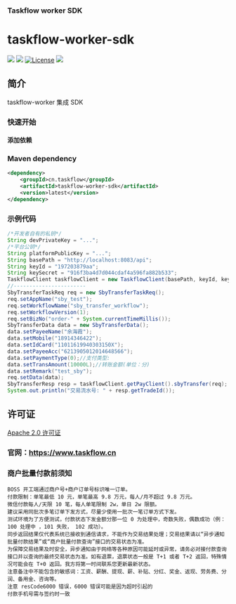 ### Taskflow worker SDK 
taskflow-worker-sdk
============
<div align="left">
  <a href="javascript:void(0);"><img src="https://img.shields.io/badge/build-passing-brightgreen" /></a>
  <a href="javascript:void(0);" target="_blank"><img src="https://img.shields.io/badge/docs-latest-brightgreen" /></a>
  <a href="https://www.apache.org/licenses/LICENSE-2.0"><img src="https://img.shields.io/badge/License-Apache%202.0-blue.svg" alt="License"></a>
  <a href="https://javadoc.io/doc/cn.taskflow/taskflow-worker-sdk/latest/index.html" target="_blank"><img src="https://javadoc.io/badge/cn.taskflow/taskflow-worker-sdk/0.0.1.svg" /></a>
</div>

## 简介
taskflow-worker 集成 SDK

### 快速开始

#### 添加依赖
### Maven dependency
```xml
<dependency>
    <groupId>cn.taskflow</groupId>
    <artifactId>taskflow-worker-sdk</artifactId>
    <version>latest</version>
</dependency>
```


### 示例代码

```java
/*开发者自有的私钥*/
String devPrivateKey = "...";
/*平台公钥*/
String platformPublicKey = "...";
String basePath = "http://localhost:8083/api";
String keyId = "197203879aa";
String keySecret = "916f3ba4d7d044cdaf4a596fa882b533";
TaskflowClient taskflowClient = new TaskflowClient(basePath, keyId, keySecret, devPrivateKey, platformPublicKey);
//-----------------------
SbyTransferTaskReq req = new SbyTransferTaskReq();
req.setAppName("sby_test");
req.setWorkflowName("sby_transfer_workflow");
req.setWorkflowVersion(1);
req.setBizNo("order-" + System.currentTimeMillis());
SbyTransferData data = new SbyTransferData();
data.setPayeeName("余海霞");
data.setMobile("18914346422");
data.setIdCard("11011619940303150X");
data.setPayeeAcc("6213905012014648566");
data.setPaymentType(0);//支付类型:
data.setTransAmount(10000L);//转账金额(单位：分)
data.setRemark("test_sby");
req.setData(data);
SbyTransferResp resp = taskflowClient.getPayClient().sbyTransfer(req);
System.out.println("交易流水号: " + resp.getTradeId());
```


## 许可证

[Apache 2.0 许可证](https://www.apache.org/licenses/LICENSE-2.0)

### 官网：https://www.taskflow.cn

### 商户批量付款前须知
    BOSS 开工端通过商户号+商户订单号标识唯一订单。
    付款限制：单笔最低 10 元，单笔最高 9.8 万元，每人/月不超过 9.8 万元。
    微信付款每人/天限 10 笔，每人单笔限制 2w，单日 2w 限额。
    建议采用同批次多笔订单下发方式，尽量少使用一批次一笔订单方式下发。
    测试环境为了方便测试，付款状态下发金额分那一位 0 为处理中，奇数失败，偶数成功（例：100 处理中 ，101 失败， 102 成功）。
    同步返回结果仅代表系统已接收到通信请求，不能作为交易结果处理；交易结果请以“异步通知批量付款结果”或“商户批量付款查询”接口的交易状态为准。
    为保障交易结果及时安全，异步通知由于网络等各种原因可能延时或异常，请务必对接付款查询接口并以查询的最终交易状态为准。如有退票，退票状态一般是 T+1 或者 T+2 返回，特殊情况可能会在 T+0 返回。我方将第一时间联系您更新最新状态。
    注意备注中不能包含的敏感词：工资、薪酬、提现、薪、补贴、分红、奖金、返现、劳务费、分润、备用金、咨询等。
    注意 resCode6000 错误，6000 错误可能是因为超时引起的
    付款手机号需与签约时一致